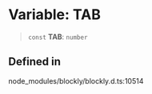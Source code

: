 # Variable: TAB

> `const` **TAB**: `number`

## Defined in

node_modules/blockly/blockly.d.ts:10514
